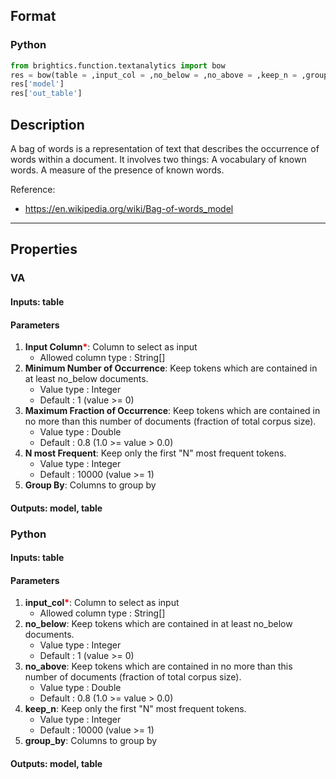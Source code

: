 ## Format
### Python
```python
from brightics.function.textanalytics import bow
res = bow(table = ,input_col = ,no_below = ,no_above = ,keep_n = ,group_by = )
res['model']
res['out_table']
```

## Description
A bag of words is a representation of text that describes the occurrence of words within a document. It involves two things: A vocabulary of known words. A measure of the presence of known words. 

Reference:
+ <https://en.wikipedia.org/wiki/Bag-of-words_model>

---

## Properties
### VA
#### Inputs: table

#### Parameters
1. **Input Column**<b style="color:red">*</b>: Column to select as input
   - Allowed column type : String[]
2. **Minimum Number of Occurrence**: Keep tokens which are contained in at least no_below documents.
   - Value type : Integer
   - Default : 1 (value >= 0)
3. **Maximum Fraction of Occurrence**: Keep tokens which are contained in no more than this number of documents (fraction of total corpus size).
   - Value type : Double
   - Default : 0.8 (1.0 >= value > 0.0)
4. **N most Frequent**: Keep only the first "N" most frequent tokens.
   - Value type : Integer
   - Default : 10000 (value >= 1)
5. **Group By**: Columns to group by

#### Outputs: model, table

### Python
#### Inputs: table

#### Parameters
1. **input_col**<b style="color:red">*</b>: Column to select as input
   - Allowed column type : String[]
2. **no_below**: Keep tokens which are contained in at least no_below documents.
   - Value type : Integer
   - Default : 1 (value >= 0)
3. **no_above**: Keep tokens which are contained in no more than this number of documents (fraction of total corpus size).
   - Value type : Double
   - Default : 0.8 (1.0 >= value > 0.0)
4. **keep_n**: Keep only the first "N" most frequent tokens.
   - Value type : Integer
   - Default : 10000 (value >= 1)
5. **group_by**: Columns to group by

#### Outputs: model, table

